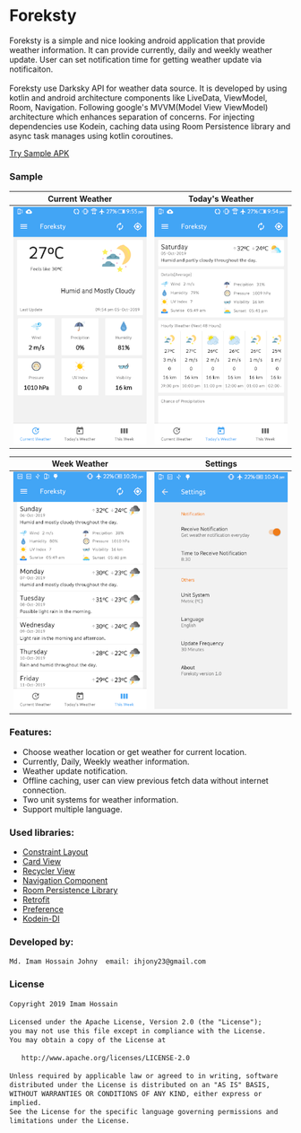 # Foreksty


Foreksty is a simple and nice looking android application that provide weather information. It can provide currently, daily and weekly weather update. User can set notification time for getting weather update via notificaiton.
<br><br>Foreksty use Darksky API for weather data source. It is developed by using kotlin and android architecture components like LiveData, ViewModel, Room, Navigation. Following google's MVVM(Model View ViewModel) architecture which enhances separation of concerns. For injecting
dependencies use Kodein, caching data using Room Persistence library and async task manages using kotlin coroutines.

[Try Sample APK](https://drive.google.com/open?id=1wAa_12UOrHE3rzFsMYcoUk87LMDlV7Pd)


### Sample

Current Weather | Today's Weather
-------------|-----------------
![alt text](screenshots/_current.png "Current Weather") | ![alt text](screenshots/_today.png "Today's Weather") 

Week Weather | Settings
-------------|-----------------
![alt text](screenshots/_week.png "This Week") | ![alt text](screenshots/_settings.png "Settings")


### Features:

* Choose weather location or get weather for current location.
* Currently, Daily, Weekly weather information.
* Weather update notification. 
* Offline caching, user can view previous fetch data without internet connection.
* Two unit systems for weather information.
* Support multiple language.


### Used libraries:

* [Constraint Layout](https://developer.android.com/training/constraint-layout)
* [Card View](https://developer.android.com/guide/topics/ui/layout/cardview)
* [Recycler View](https://developer.android.com/guide/topics/ui/layout/recyclerview)
* [Navigation Component](https://developer.android.com/guide/navigation/navigation-getting-started)
* [Room Persistence Library](https://developer.android.com/topic/libraries/architecture/room)
* [Retrofit](http://square.github.io/retrofit/)
* [Preference](https://developer.android.com/reference/android/preference/Preference)
* [Kodein-DI](https://github.com/Kodein-Framework/Kodein-DI)


### Developed by:

	Md. Imam Hossain Johny  email: ihjony23@gmail.com


### License

```
Copyright 2019 Imam Hossain

Licensed under the Apache License, Version 2.0 (the "License");
you may not use this file except in compliance with the License.
You may obtain a copy of the License at

   http://www.apache.org/licenses/LICENSE-2.0

Unless required by applicable law or agreed to in writing, software
distributed under the License is distributed on an "AS IS" BASIS,
WITHOUT WARRANTIES OR CONDITIONS OF ANY KIND, either express or implied.
See the License for the specific language governing permissions and
limitations under the License.